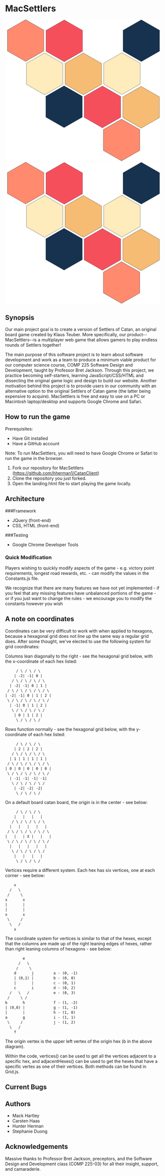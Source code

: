 # MacSettlers

![Alt text](https://github.com/hherman1/CatanClient/blob/master/graphics/splash.svg)
<img src="https://github.com/hherman1/CatanClient/blob/master/graphics/splash.svg">

## Synopsis

Our main project goal is to create a version of Settlers of Catan, an original board game created by Klaus Teuber. More specifically, our product--MacSettlers--is a multiplayer web game that allows gamers to play endless rounds of Settlers together!

The main purpose of this software project is to learn about software development and work as a team to produce a minimum viable product for our computer science course, COMP 225 Software Design and Development, taught by Professor Bret Jackson. Through this project, we practice becoming self-starters, learning JavaScript/CSS/HTML and dissecting the original game logic and design to build our website. Another motivation behind this project is to provide users in our community with an alternative option to the original Settlers of Catan game (the latter being expensive to acquire). MacSettlers is free and easy to use on a PC or Macintosh laptop/desktop and supports Google Chrome and Safari.

## How to run the game

Prerequisites:
* Have Git installed
* Have a GitHub account

Note: To run MacSettlers, you will need to have Google Chrome or Safari to run the game in the browser.

1. Fork our repository for MacSettlers (https://github.com/hherman1/CatanClient)
2. Clone the repository you just forked.
3. Open the landing.html file to start playing the game locally.


## Architecture

###Framework

* JQuery (front-end)
* CSS, HTML (front-end)

###Testing

* Google Chrome Developer Tools

### Quick Modification

Players wishing to quickly modify aspects of the game - e.g. victory point requirements, longest road rewards, etc. - can modify the values in the Constants.js file.

We recognize that there are many features we have not yet implemented - if you feel that any missing features have unbalanced portions of the game - or if you just want to change the rules - we encourage you to modify the constants however you wish

## A note on coordinates

Coordinates can be very difficult to work with when applied to hexagons, because a hexagonal grid does not line up the
same way a regular grid does. After some thought, we've elected to use the following system for grid coordinates:

Columns lean diagonally to the right - see the hexagonal grid below, with the x-coordinate of each hex listed:

         / \ / \ / \
        | -2| -1| 0 |
       / \ / \ / \ / \
      | -2| -1| 0 | 1 |
     / \ / \ / \ / \ / \
    | -2| -1| 0 | 1 | 2 |
     \ / \ / \ / \ / \ /
      | -1| 0 | 1 | 2 |
       \ / \ / \ / \ /
        | 0 | 1 | 2 |
         \ / \ / \ /

Rows function normally - see the hexagonal grid below, with the y-coordinate of each hex listed:

         / \ / \ / \
        | 2 | 2 | 2 |
       / \ / \ / \ / \
      | 1 | 1 | 1 | 1 |
     / \ / \ / \ / \ / \
    | 0 | 0 | 0 | 0 | 0 |
     \ / \ / \ / \ / \ /
      | -1| -1| -1| -1|
       \ / \ / \ / \ /
        | -2| -2| -2|
         \ / \ / \ /

On a default board catan board, the origin is in the center - see below:

         / \ / \ / \
        |   |   |   |
       / \ / \ / \ / \
      |   |   |   |   |
     / \ / \ / \ / \ / \
    |   |   | X |   |   |
     \ / \ / \ / \ / \ /
      |   |   |   |   |
       \ / \ / \ / \ /
        |   |   |   |
         \ / \ / \ /

Vertices require a different system. Each hex has six vertices, one at each corner - see below:

        x
      /   \
     /     \
    x       x
    |       |
    |       |
    x       x
     \     /
      \   /
        x

The coordinate system for vertices is similar to that of the hexes, except that the columns are made up of the right
leaning edges of hexes, rather than right leaning columns of hexagons - see below:

            e
          /   \
         /     \
        d       j         a - (0, -1)
        | (0,1) |         b - (0, 0)
        |       |         c - (0, 1)
        c       i         d - (0, 2)
      /   \   /           e - (0, 3)
     /     \ /
    b       h             f - (1, -2)
    | (0,0) |             g - (1, -1)
    |       |             h - (1, 0)
    a       g             i - (1, 1)
     \     /              j - (1, 2)
      \   /
        f

The origin vertex is the upper left vertex of the origin hex (b in the above diagram).

Within the code, vertices() can be used to get all the vertices adjacent to a specific hex, and adjacentHexes() can be
used to get the hexes that have a specific vertex as one of their vertices. Both methods can be found in Grid.js.

## Current Bugs


## Authors

* Mack Hartley
* Carsten Haas
* Hunter Herman
* Stephanie Duong

## Acknowledgements

Massive thanks to Professor Bret Jackson, preceptors, and the Software Design and Development class (COMP 225-03) for all their insight, support, and camaraderie.
